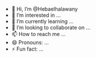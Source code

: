 - 👋 Hi, I’m @Hebaelhalawany
- 👀 I’m interested in ...
- 🌱 I’m currently learning ...
- 💞️ I’m looking to collaborate on ...
- 📫 How to reach me ...
- 😄 Pronouns: ...
- ⚡ Fun fact: ...

<!---
Hebaelhalawany/Hebaelhalawany is a ✨ special ✨ repository because its `README.md` (this file) appears on your GitHub profile.
You can click the Preview link to take a look at your changes.
--->
